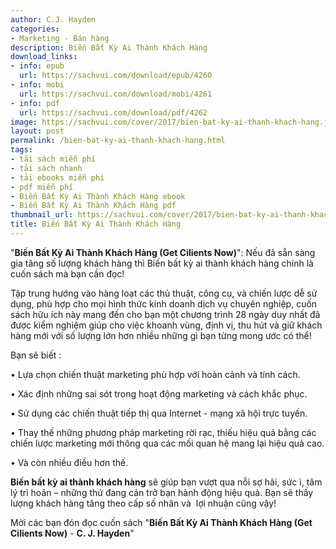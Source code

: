 ```yaml
---
author: C.J. Hayden
categories:
- Marketing - Bán hàng
description: Biến Bất Kỳ Ai Thành Khách Hàng
download_links:
- info: epub
  url: https://sachvui.com/download/epub/4260
- info: mobi
  url: https://sachvui.com/download/mobi/4261
- info: pdf
  url: https://sachvui.com/download/pdf/4262
image: https://sachvui.com/cover/2017/bien-bat-ky-ai-thanh-khach-hang.jpg
layout: post
permalink: /bien-bat-ky-ai-thanh-khach-hang.html
tags:
- tải sách miễn phí
- tải sách nhanh
- tải ebooks miễn phí
- pdf miễn phí
- Biến Bất Kỳ Ai Thành Khách Hàng ebook
- Biến Bất Kỳ Ai Thành Khách Hàng pdf
thumbnail_url: https://sachvui.com/cover/2017/bien-bat-ky-ai-thanh-khach-hang.jpg
title: Biến Bất Kỳ Ai Thành Khách Hàng
---
```


 <div class="item-desc text-justify"> <p>"<strong>Biến Bất Kỳ Ai Thành Khách Hàng (Get Cilients Now)</strong>": Nếu đã sẵn sàng gia tăng số lượng khách hàng thì Biến bất kỳ ai thành khách hàng chính là cuốn sách mà bạn cần đọc!</p><p>Tập trung hướng vào hàng loạt các thủ thuật, công cụ, và chiến lược dễ sử dụng, phù hợp cho mọi hình thức kinh doanh dịch vụ chuyên nghiệp, cuốn sách hữu ích này mang đến cho bạn một chương trình 28 ngày duy nhất đã được kiểm nghiệm giúp cho việc khoanh vùng, định vị, thu hút và giữ khách hàng mới với số lượng lớn hơn nhiều những gì bạn từng mong ước có thể!</p><p>Bạn sẽ biết :</p><p>• Lựa chọn chiến thuật marketing phù hợp với hoàn cảnh và tính cách.</p><p>• Xác định những sai sót trong hoạt động marketing và cách khắc phục.</p><p>• Sử dụng các chiến thuật tiếp thị qua Internet - mạng xã hội trực tuyến.</p><p>• Thay thế những phương pháp marketing rời rạc, thiếu hiệu quả bằng các chiến lược marketing mới thông qua các mối quan hệ mang lại hiệu quả cao.</p><p>• Và còn nhiều điều hơn thế.</p><p><strong>Biến bất kỳ ai thành khách hàng</strong> sẽ giúp bạn vượt qua nỗi sợ hãi, sức ì, tâm lý trì hoãn – những thứ đang cản trở bạn hành động hiệu quả. Bạn sẽ thấy lượng khách hàng tăng theo cấp số nhân và  lợi nhuận cũng vậy!</p><p>Mời các bạn đón đọc cuốn sách "<strong>Biến Bất Kỳ Ai Thành Khách Hàng (Get Cilients Now)</strong> - <strong>C. J. Hayden</strong>"</p> </div>